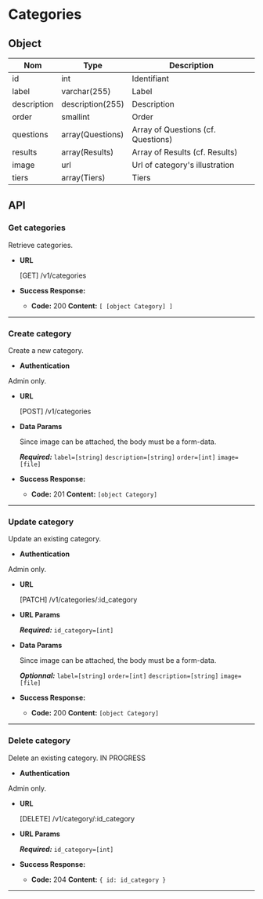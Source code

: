 # Categories

## Object

**Nom**               | **Type**          | **Description** 
----------------------|-------------      |-------------------
id                    | int               | Identifiant
label                 | varchar(255)      | Label
description           | description(255)  | Description
order                 | smallint          | Order
questions             | array(Questions)  | Array of Questions (cf. Questions)
results               | array(Results)    | Array of Results (cf. Results)
image                 | url               | Url of category's illustration
tiers                 | array(Tiers)      | Tiers

## API

### Get categories

 Retrieve categories.

* **URL**

  [GET] /v1/categories

* **Success Response:**

  * **Code:** 200
    **Content:** `[ [object Category] ]`

---

### Create category

 Create a new category.

* **Authentication**

Admin only.

* **URL**

  [POST] /v1/categories

* **Data Params**

  Since image can be attached, the body must be a form-data.

  ***Required:***
   `label=[string]`
   `description=[string]`
   `order=[int]`
   `image=[file]`

* **Success Response:**

  * **Code:** 201
    **Content:** `[object Category]`

---

### Update category

 Update an existing category.

* **Authentication**

Admin only.

* **URL**

  [PATCH] /v1/categories/:id_category

*  **URL Params**

   ***Required:***
   `id_category=[int]`

* **Data Params**

  Since image can be attached, the body must be a form-data.

  ***Optionnal:***
   `label=[string]`
   `order=[int]`
   `description=[string]`
   `image=[file]`

* **Success Response:**

  * **Code:** 200
    **Content:** `[object Category]`

---

### Delete category

 Delete an existing category. IN PROGRESS

* **Authentication**

Admin only.

* **URL**

  [DELETE] /v1/category/:id_category

*  **URL Params**

   ***Required:***
   `id_category=[int]`

* **Success Response:**

  * **Code:** 204 
    **Content:** `{ id: id_category }`

---

